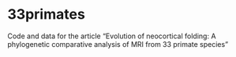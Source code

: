 # 33primates
Code and data for the article “Evolution of neocortical folding: A phylogenetic comparative analysis of MRI from 33 primate species”
